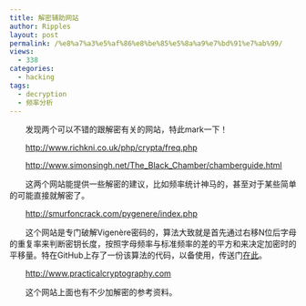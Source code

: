 ```yaml
---
title: 解密辅助网站
author: Ripples
layout: post
permalink: /%e8%a7%a3%e5%af%86%e8%be%85%e5%8a%a9%e7%bd%91%e7%ab%99/
views:
  - 338
categories:
  - hacking
tags:
  - decryption
  - 频率分析
---
```

<p style="text-indent: 2em;">
  发现两个可以不错的跟解密有关的网站，特此mark一下！
</p>

<p style="text-indent: 2em;">
  <a href="http://www.richkni.co.uk/php/crypta/freq.php" target="_blank">http://www.richkni.co.uk/php/crypta/freq.php</a>
</p>

<p style="text-indent: 2em;">
  <a href="http://www.simonsingh.net/The_Black_Chamber/chamberguide.html" target="_blank">http://www.simonsingh.net/The_Black_Chamber/chamberguide.html</a>
</p>

<p style="text-indent: 2em;">
  这两个网站能提供一些解密的建议，比如频率统计神马的，甚至对于某些简单的可能直接就解密了。
</p>

<p style="text-indent: 2em;">
  <a href="http://smurfoncrack.com/pygenere/index.php" target="_blank">http://smurfoncrack.com/pygenere/index.php</a>
</p>

<p style="text-indent: 2em;">
  这个网站是专门破解Vigenère密码的，算法大致就是首先通过右移N位后字母的重复率来判断密钥长度，按照字母频率与标准频率的差的平方和来决定加密时的平移量。特在GitHub上存了一份该算法的代码，以备使用，传送门<a href="https://github.com/JayvicWen/PyGenere" target="_blank">在此</a>。
</p>

<!--more-->

<p style="text-indent: 2em;">
  <a href="http://www.practicalcryptography.com" target="_blank">http://www.practicalcryptography.com</a>
</p>

<p style="text-indent: 2em;">
  这个网站上面也有不少加解密的参考资料。
</p>
